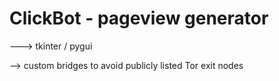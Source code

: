 # ClickBot - pageview generator

---> tkinter / pygui

--> custom bridges to avoid publicly listed Tor exit nodes
